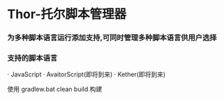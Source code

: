 # Thor-托尔脚本管理器
### 为多种脚本语言运行添加支持,可同时管理多种脚本语言供用户选择
### 支持的脚本语言
· JavaScript
· AvaitorScript(即将到来)
· Kether(即将到来)

使用 gradlew.bat clean build 构建
